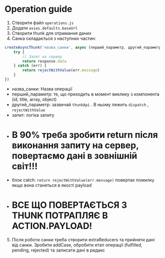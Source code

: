 # Operation guide

1. Створити файл `operations.js`
2. Додати `axios.defaults.baseUrl`
3. Створити thunk для отримання даних
4. Санка складається з наступних частин:

```javascript
createAsyncThunk('назва_санки', async (перший_параметр, другий_параметр) => {
	try {
		// Запит на сервер
		return response.data
	} catch (err) {
		return rejectWithValue(err.message)
	}
})
```

- назва_санки: Назва операції
- перший_параметр: те, що приходить в момент виклику з компонента (id, title, array, object)
- другий_параметр: зазвичай `thunkApi` . В ньому лежить `dispatch` , `rejectWithValue`
- запит: логіка запиту
- # В 90% треба зробити return після виконання запиту на сервер, повертаємо дані в зовнішній світ!!!
- блок catch: `return rejectWithValue(err.message)` повертає помилку якщо вона станеться в якості payload
- # ВСЕ ЩО ПОВЕРТАЄТЬСЯ З THUNK ПОТРАПЛЯЄ В ACTION.PAYLOAD!

5. Після роботи санки треба створити extraReducers та прийняти дані від санки. Зробити addCase, обробити етап операції (fulfilled, pending, rejected) та записати дані в редакс
